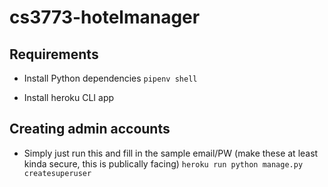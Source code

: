 # cs3773-hotelmanager

## Requirements
- Install Python dependencies
`pipenv shell`

- Install heroku CLI app

## Creating admin accounts

- Simply just run this and fill in the sample email/PW (make these at least
  kinda secure, this is publically facing)
`heroku run python manage.py createsuperuser`
